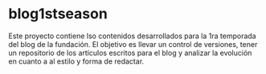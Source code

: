 # blog1stseason
Este proyecto contiene lso contenidos desarrollados para la 1ra temporada del blog de la fundación. El objetivo es llevar un control de versiones, tener un repositorio de los artículos escritos para el blog y analizar la evolución en cuanto a al estilo y forma de redactar.
